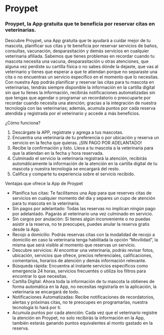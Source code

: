 # Proypet

### Proypet, la App gratuita que te beneficia por reservar citas en veterinarias.

Descubre Proypet, una App gratuita que te ayudará a cuidar mejor de tu mascota, planificar sus citas y te beneficia por reservar servicios de baños, consultas, vacunación, desparasitación y demás servicios en cualquier veterinaria afiliada. 
Sabemos que tienes problemas en recordar cuando tu mascota necesita una vacuna, desparasitación u otras atenciones, que alguna vez perdiste su cartilla física o no sabes dónde la dejaste, que vas al veterinario y tienes que esperar a que te atiendan porque no separaste una cita o no encuentras un servicio específico en el momento que lo necesitas. 
Con nuestra App podrás planificar y reservar las citas para tu mascota en veterinarias, tendrás siempre disponible la información en la cartilla digital sin que tu llenes la información, recibirás notificaciones automatizadas sin que tengas que agendar o programar un recordatorio o preocuparte por recordar cuando necesita una atención; gracias a la integración de nuestra tecnología con las veterinarias; además, acumula puntos por cada reserva atendida y registrada por el veterinario y accede a más beneficios. 

¿Cómo funciona? 
1. Descárgate la APP, regístrate y agrega a tus mascotas.
2. Encuentra una veterinaria de tu preferencia o por ubicación y reserva un servicio en la fecha que quieras. ¡SIN PAGO POR ADELANTADO!
3. Recibe la confirmación y listo. Lleva a tu mascota a la veterinaria para que la atiendan en la fecha y hora reservada.
4. Culminado el servicio la veterinaria registrará la atención, recibirás automáticamente la información de la atención en la cartilla digital de tu mascota y nuestra tecnología se encargará del resto. 
5. Califica y comparte tu experiencia sobre el servicio recibido.

Ventajas que ofrece la App de Proypet
-	Planifica tus citas: Te facilitamos una App para que reserves citas de servicios en cualquier momento del día y separes un cupo de atención para tu mascota en la veterinaria. 
-	Sin pagos por adelantado: Todas las reservas no implican ningún pago por adelantado. Pagarás al veterinario una vez culminado en servicio. 
-	Sin cargos por anulación: Si tienes algún inconveniente o no puedas asistir a la reserva, no te preocupes, puedes anular la reserva gratis desde la App. 
-	Recojo a domicilio: Podrás reservas citas con la modalidad de recojo a domicilio en caso la veterinaria tenga habilitada la opción “Movilidad”, la misma que será visible al momento que reservas un servicio.   
-	Descubre servicios: Al encontrar una veterinaria, podrás revisar fotos, ubicación, servicios que ofrece, precios referenciales, calificaciones, comentarios, horarios de atención y demás información relevante.
-	Búsqueda rápida: Encuentra al instante servicios específicos como emergencia 24 horas, servicios frecuentes o utiliza los filtros para encontrar lo que necesitas. 
-	Cartilla Digital: Ahora toda la información de tu mascota la obtienes de forma automática en la App, no necesitas registrarla en la aplicación, la veterinaria se encargará de todo.
-	Notificaciones Automatizadas: Recibe notificaciones de recordatorios, alertas y próximas citas, no te preocupes en programarlas, nuestra tecnología lo hará por ti. 
-	Acumula puntos por cada atención: Cada vez que el veterinario registre la atención en Proypet, no solo recibirás la información en la App, también estarás ganando puntos equivalentes al monto gastado en la reserva.